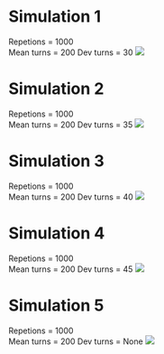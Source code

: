 # Simulation 1
Repetions = 1000  
Mean turns = 200
Dev turns = 30
![](single_results_1000_200_dev30/results_normed_m1000_t200_dev30.gif)
# Simulation 2
Repetions = 1000  
Mean turns = 200
Dev turns = 35
![](single_results_1000_200_dev35/results_normed_m1000_t200_dev35.gif)
# Simulation 3
Repetions = 1000  
Mean turns = 200
Dev turns = 40
![](single_results_1000_200_dev40/results_normed_m1000_t200_dev40.gif)
# Simulation 4
Repetions = 1000  
Mean turns = 200
Dev turns = 45
![](single_results_1000_200_dev45/results_normed_m1000_t200_dev45.gif)
# Simulation 5
Repetions = 1000  
Mean turns = 200
Dev turns = None
![](single_results_1000_200_devNone/results_normed_m1000_t200_devNone.gif)
